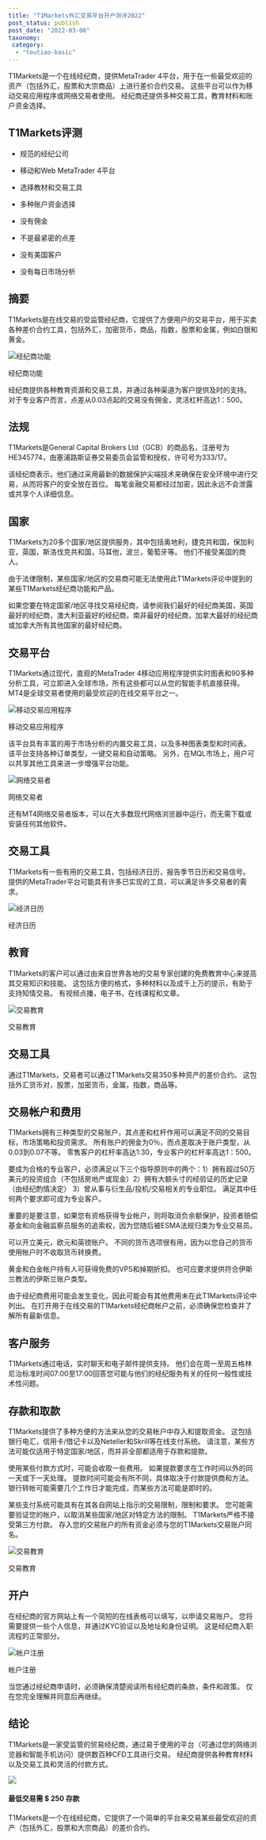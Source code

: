 ```yaml
---
title: "T1Markets外汇交易平台开户测评2022"
post_status: publish
post_date: "2022-03-08"
taxonomy:
 category: 
  - "toutiao-basic"
---
```


T1Markets是一个在线经纪商，提供MetaTrader 4平台，用于在一些最受欢迎的资产（包括外汇，股票和大宗商品）上进行差价合约交易。 这些平台可以作为移动交易应用程序或网络交易者使用。 经纪商还提供多种交易工具，教育材料和账户资金选择。

## T1Markets评测

- 规范的经纪公司
    
- 移动和Web MetaTrader 4平台
    
- 选择教材和交易工具
    
- 多种账户资金选择
    
- 没有佣金
    
- 不是最紧密的点差
    
- 没有美国客户
    
- 没有每日市场分析
    

## 摘要

T1Markets是在线交易的受监管经纪商，它提供了方便用户的交易平台，用于买卖各种差价合约工具，包括外汇，加密货币，商品，指数，股票和金属，例如白银和黄金。

![经纪商功能](https://cdn.fendou.la/funstoutiao/2020/11/T1Markets-Review-Broker-Features-1024x442.png "经纪商功能")

经纪商功能

经纪商提供各种教育资源和交易工具，并通过各种渠道为客户提供及时的支持。 对于专业客户而言，点差从0.03点起的交易没有佣金，灵活杠杆高达1：500。

## 法规

T1Markets是General Capital Brokers Ltd（GCB）的商品名，注册号为HE345774，由塞浦路斯证券交易委员会监管和授权，许可号为333/17。

该经纪商表示，他们通过采用最新的数据保护尖端技术来确保在安全环境中进行交易，从而将客户的安全放在首位。 每笔金融交易都经过加密，因此永远不会泄露或共享个人详细信息。

## 国家

T1Markets为20多个国家/地区提供服务，其中包括奥地利，捷克共和国，保加利亚，英国，斯洛伐克共和国，马耳他，波兰，葡萄牙等。 他们不接受美国的商人。

由于法律限制，某些国家/地区的交易商可能无法使用此T1Markets评论中提到的某些T1Markets经纪商功能和产品。

如果您要在特定国家/地区寻找交易经纪商，请参阅我们最好的经纪商美国，英国最好的经纪商，澳大利亚最好的经纪商，南非最好的经纪商，加拿大最好的经纪商或加拿大所有其他国家的最好经纪商。

## 交易平台

T1Markets通过现代，直观的MetaTrader 4移动应用程序提供实时图表和90多种分析工具，可立即进入全球市场，所有这些都可以从您的智能手机直接获得。 MT4是全球交易者使用的最受欢迎的在线交易平台之一。

![移动交易应用程序](https://cdn.fendou.la/funstoutiao/2020/11/T1Markets-Review-Mobile-Trading-App.png "移动交易应用程序")

移动交易应用程序

该平台具有丰富的用于市场分析的内置交易工具，以及多种图表类型和时间表。 该平台支持各种订单类型，一键交易和自动策略。 另外，在MQL市场上，用户可以共享其他工具来进一步增强平台功能。

![网络交易者](https://cdn.fendou.la/funstoutiao/2020/11/T1Markets-Review-Web-Trader.png "网络交易者")

网络交易者

还有MT4网络交易者版本，可以在大多数现代网络浏览器中运行，而无需下载或安装任何其他软件。

## 交易工具

T1Markets有一些有用的交易工具，包括经济日历，报告季节日历和交易信号。 提供的MetaTrader平台可能具有许多已实现的工具，可以满足许多交易者的需求。

![经济日历](https://cdn.fendou.la/funstoutiao/2020/11/T1Markets-Review-Economic-Calendar.png "经济日历")

经济日历

## 教育

T1Markets的客户可以通过由来自世界各地的交易专家创建的免费教育中心来提高其交易知识和技能。 这包括方便的格式，多种材料以及成千上万的提示，有助于支持知情交易。 有视频点播，电子书，在线课程和文章。

![交易教育](https://cdn.fendou.la/funstoutiao/2020/11/T1Markets-Review-Trading-Education.png "交易教育")

交易教育

## 交易工具

通过T1Markets，交易者可以通过T1Markets交易350多种资产的差价合约。 这包括外汇货币对，股票，加密货币，金属，指数，商品等。

## 交易帐户和费用

T1Markets拥有三种类型的交易账户，其点差和杠杆作用可以满足不同的交易目标，市场策略和投资需求。 所有账户的佣金为0％，而点差取决于账户类型，从0.03到0.07不等。 零售客户的杠杆率高达1:30，专业客户的杠杆率高达1：500。

要成为合格的专业客户，必须满足以下三个指导原则中的两个：1）拥有超过50万美元的投资组合（不包括房地产或现金）2）拥有大额头寸的经验证的历史记录（由经纪酌情决定） 3）曾从事与衍生品/投机/交易相关的专业职位。 满足其中任何两个要求即可成为专业客户。

重要的是要注意，如果您有资格获得专业帐户，则将取消负余额保护，投资者赔偿基金和向金融监察员服务的追索权，因为您随后被ESMA法规归类为专业交易员。

可以开立美元，欧元和英镑账户。 不同的货币选项很有用，因为以您自己的货币使用帐户时不收取货币转换费。

黄金和白金帐户持有人可获得免费的VPS和掉期折扣。 也可应要求提供符合伊斯兰教法的伊斯兰账户类型。

由于经纪商费用可能会发生变化，因此可能会有其他费用未在此T1Markets评论中列出。 在打开用于在线交易的T1Markets经纪商帐户之前，必须确保您检查并了解所有最新信息。

## 客户服务

T1Markets通过电话，实时聊天和电子邮件提供支持。 他们会在周一至周五格林尼治标准时间07:00至17:00回答您可能与他们的经纪服务有关的任何一般性或技术性问题。

## 存款和取款

T1Markets提供了多种方便的方法来从您的交易帐户中存入和提取资金。 这包括银行电汇，信用卡/借记卡以及Neteller和Skrill等在线支付系统。 请注意，某些方法可能仅适用于特定国家/地区，而并非全部都适用于存款和提款。

使用某些付款方式时，可能会收取一些费用。 如果提款要求在工作时间以外的同一天或下一天处理。 提款时间可能会有所不同，具体取决于付款提供商和方法。 银行转帐可能需要几个工作日才能完成，而某些方法可能是即时的。

某些支付系统可能具有在其各自网站上指示的交易限制，限制和要求。 您可能需要验证您的帐户，以取消某些国家/地区对特定方法的限制。 T1Markets严格不接受第三方付款。 存入您的交易账户的所有资金必须与您的T1Markets交易账户同名。

![交易教育](https://cdn.fendou.la/funstoutiao/2020/11/T1Markets-Review-Funding-Options-1024x82.png "交易教育")

交易教育

## 开户

在经纪商的官方网站上有一个简短的在线表格可以填写，以申请交易账户。 您将需要提供一些个人信息，并通过KYC验证以及地址和身份证明。 这是经纪商入职流程的正常部分。

![帐户注册](https://cdn.fendou.la/funstoutiao/2020/11/T1Markets-Review-Account-Registration.png "帐户注册")

帐户注册

当您通过经纪商申请时，必须确保清楚阅读所有经纪商的条款，条件和政策。 仅在您完全理解并同意后再继续。

## 结论

T1Markets是一家受监管的贸易经纪商，通过易于使用的平台（可通过您的网络浏览器和智能手机访问）提供数百种CFD工具进行交易。 经纪商提供各种教育材料以及交易工具和灵活的付款方式。

![](https://cdn.fendou.la/funstoutiao/2020/11/T1Markets-Logo.png)

#### 最低交易需 $ 250 存款

T1Markets是一个在线经纪商，它提供了一个简单的平台来交易某些最受欢迎的资产（包括外汇，股票和大宗商品）的差价合约。
